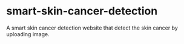 # smart-skin-cancer-detection
A smart skin cancer detection website that detect the skin cancer by uploading image.
